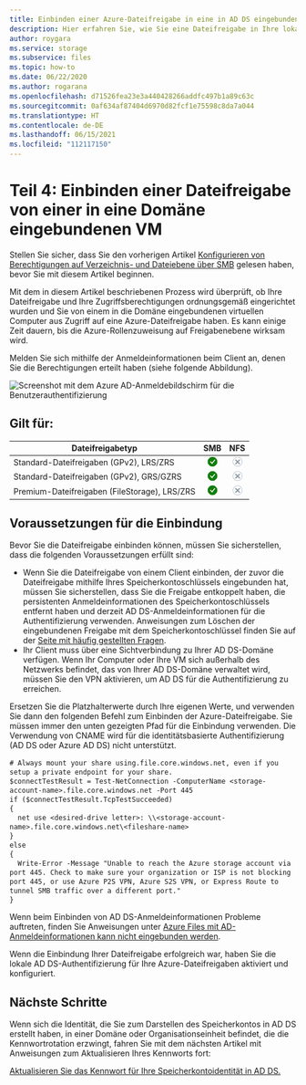 ```yaml
---
title: Einbinden einer Azure-Dateifreigabe in eine in AD DS eingebundene VM
description: Hier erfahren Sie, wie Sie eine Dateifreigabe in Ihre lokalen, in Active Directory Domain Services eingebundenen Computer einbinden.
author: roygara
ms.service: storage
ms.subservice: files
ms.topic: how-to
ms.date: 06/22/2020
ms.author: rogarana
ms.openlocfilehash: d71526fea23e3a440428266addfc497b1a89c63c
ms.sourcegitcommit: 0af634af87404d6970d82fcf1e75598c8da7a044
ms.translationtype: HT
ms.contentlocale: de-DE
ms.lasthandoff: 06/15/2021
ms.locfileid: "112117150"
---
```

# <a name="part-four-mount-a-file-share-from-a-domain-joined-vm"></a>Teil 4: Einbinden einer Dateifreigabe von einer in eine Domäne eingebundenen VM

Stellen Sie sicher, dass Sie den vorherigen Artikel [Konfigurieren von Berechtigungen auf Verzeichnis- und Dateiebene über SMB](storage-files-identity-ad-ds-configure-permissions.md) gelesen haben, bevor Sie mit diesem Artikel beginnen.

Mit dem in diesem Artikel beschriebenen Prozess wird überprüft, ob Ihre Dateifreigabe und Ihre Zugriffsberechtigungen ordnungsgemäß eingerichtet wurden und Sie von einem in die Domäne eingebundenen virtuellen Computer aus Zugriff auf eine Azure-Dateifreigabe haben. Es kann einige Zeit dauern, bis die Azure-Rollenzuweisung auf Freigabenebene wirksam wird. 

Melden Sie sich mithilfe der Anmeldeinformationen beim Client an, denen Sie die Berechtigungen erteilt haben (siehe folgende Abbildung).

![Screenshot mit dem Azure AD-Anmeldebildschirm für die Benutzerauthentifizierung](media/storage-files-aad-permissions-and-mounting/azure-active-directory-authentication-dialog.png)

## <a name="applies-to"></a>Gilt für:
| Dateifreigabetyp | SMB | NFS |
|-|:-:|:-:|
| Standard-Dateifreigaben (GPv2), LRS/ZRS | ![Ja](../media/icons/yes-icon.png) | ![Nein](../media/icons/no-icon.png) |
| Standard-Dateifreigaben (GPv2), GRS/GZRS | ![Ja](../media/icons/yes-icon.png) | ![Nein](../media/icons/no-icon.png) |
| Premium-Dateifreigaben (FileStorage), LRS/ZRS | ![Ja](../media/icons/yes-icon.png) | ![Nein](../media/icons/no-icon.png) |

## <a name="mounting-prerequisites"></a>Voraussetzungen für die Einbindung

Bevor Sie die Dateifreigabe einbinden können, müssen Sie sicherstellen, dass die folgenden Voraussetzungen erfüllt sind:

- Wenn Sie die Dateifreigabe von einem Client einbinden, der zuvor die Dateifreigabe mithilfe Ihres Speicherkontoschlüssels eingebunden hat, müssen Sie sicherstellen, dass Sie die Freigabe entkoppelt haben, die persistenten Anmeldeinformationen des Speicherkontoschlüssels entfernt haben und derzeit AD DS-Anmeldeinformationen für die Authentifizierung verwenden. Anweisungen zum Löschen der eingebundenen Freigabe mit dem Speicherkontoschlüssel finden Sie auf der [Seite mit häufig gestellten Fragen](./storage-files-faq.md#ad-ds--azure-ad-ds-authentication).
- Ihr Client muss über eine Sichtverbindung zu Ihrer AD DS-Domäne verfügen. Wenn Ihr Computer oder Ihre VM sich außerhalb des Netzwerks befindet, das von Ihrer AD DS-Domäne verwaltet wird, müssen Sie den VPN aktivieren, um AD DS für die Authentifizierung zu erreichen.

Ersetzen Sie die Platzhalterwerte durch Ihre eigenen Werte, und verwenden Sie dann den folgenden Befehl zum Einbinden der Azure-Dateifreigabe. Sie müssen immer den unten gezeigten Pfad für die Einbindung verwenden. Die Verwendung von CNAME wird für die identitätsbasierte Authentifizierung (AD DS oder Azure AD DS) nicht unterstützt.

```PSH
# Always mount your share using.file.core.windows.net, even if you setup a private endpoint for your share.
$connectTestResult = Test-NetConnection -ComputerName <storage-account-name>.file.core.windows.net -Port 445
if ($connectTestResult.TcpTestSucceeded)
{
  net use <desired-drive letter>: \\<storage-account-name>.file.core.windows.net\<fileshare-name>
} 
else 
{
  Write-Error -Message "Unable to reach the Azure storage account via port 445. Check to make sure your organization or ISP is not blocking port 445, or use Azure P2S VPN, Azure S2S VPN, or Express Route to tunnel SMB traffic over a different port."
}

```

Wenn beim Einbinden von AD DS-Anmeldeinformationen Probleme auftreten, finden Sie Anweisungen unter [Azure Files mit AD-Anmeldeinformationen kann nicht eingebunden werden](storage-troubleshoot-windows-file-connection-problems.md#unable-to-mount-azure-files-with-ad-credentials).

Wenn die Einbindung Ihrer Dateifreigabe erfolgreich war, haben Sie die lokale AD DS-Authentifizierung für Ihre Azure-Dateifreigaben aktiviert und konfiguriert.

## <a name="next-steps"></a>Nächste Schritte

Wenn sich die Identität, die Sie zum Darstellen des Speicherkontos in AD DS erstellt haben, in einer Domäne oder Organisationseinheit befindet, die die Kennwortrotation erzwingt, fahren Sie mit dem nächsten Artikel mit Anweisungen zum Aktualisieren Ihres Kennworts fort:

[Aktualisieren Sie das Kennwort für Ihre Speicherkontoidentität in AD DS.](storage-files-identity-ad-ds-update-password.md)